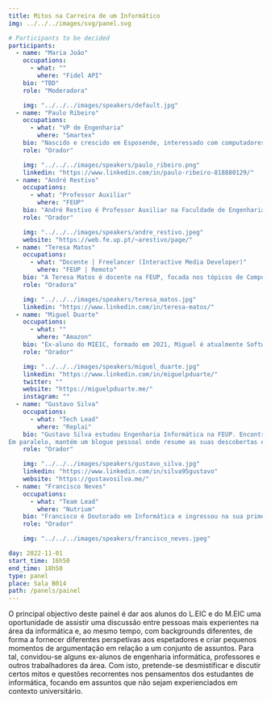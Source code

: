 ```yaml
---
title: Mitos na Carreira de um Informático
img: ../../../images/svg/panel.svg

# Participants to be decided
participants:
  - name: "Maria João"
    occupations:
      - what: ""
        where: "Fidel API"
    bio: "TBD"
    role: "Moderadora"

    img: "../../../images/speakers/default.jpg"
  - name: "Paulo Ribeiro"
    occupations:
      - what: "VP de Engenharia"
        where: "Smartex"
    bio: "Nascido e crescido em Esposende, interessado com computadores e programação desde novo. Andei na Universidade na FCUP, onde completei o meu mestrado em Engenharia de Redes e Sistemas de Infomração, com a tese em 'Secure Cloud Storage for Android Devices'. Fiz uma pós-graduação com o Instituto de Telecomunicações em 'IIoT real-time communications over wireless'. Após isso, fundei a Smartex.ai junto com Gilberto Loureiro e António Rocha, estive um ano em Shenzhen China e voltei ao Porto para criar e escalar uma equipa de Software."
    role: "Orador"

    img: "../../../images/speakers/paulo_ribeiro.png"
    linkedin: "https://www.linkedin.com/in/paulo-ribeiro-818880129/"
  - name: "André Restivo"
    occupations:
      - what: "Professor Auxiliar"
        where: "FEUP"
    bio: "André Restivo é Professor Auxiliar na Faculdade de Engenharia da Universidade do Porto desde 2016. Os seus interesses de investigação abrangem áreas muito distintas como IoT, Machine Learning e Engenharia de Software. Foi e é docente em mais de 20 unidades curriculares distintas, e participou na orientação de mais de 50 alunos tanto de mestrado como de doutoramento. Antes de enveredar por uma carreira mais académica, trabalhou na indústria em várias empresas, desde startups a multinacionais. No seu papel atual, continua a participar em vários projetos na indústria e em organismos públicos. Desde 2003 é o treinador das equipas da FEUP de programação competitiva."
    role: "Orador"

    img: "../../../images/speakers/andre_restivo.jpeg"
    website: "https://web.fe.up.pt/~arestivo/page/"
  - name: "Teresa Matos"
    occupations:
      - what: "Docente | Freelancer (Interactive Media Developer)"
        where: "FEUP | Remoto"
    bio: "A Teresa Matos é docente na FEUP, focada nos tópicos de Computação Gráfica e Desenvolvimento de Jogos. Encontrou a sua paixão nestas áreas enquanto estudante, através da sua experiência como presidente do Núcleo Estudantil de Computação Gráfica e Multimédia (atual NCGM), promovendo a organização de Game Dev Meets, Game Jams, entre outras atividades. Posteriormente, realizou diversos projetos relacionados com conteúdos imersivos e interativos (VR, AR, vídeos 360°), no contexto académico e mais tarde na indústria, em colaboração com diversas empresas portuguesas da área, como Ground Control Studios, 3Decide e Mindera."
    role: "Oradora"

    img: "../../../images/speakers/teresa_matos.jpg"
    linkedin: "https://www.linkedin.com/in/teresa-matos/"
  - name: "Miguel Duarte"
    occupations:
      - what: ""
        where: "Amazon"
    bio: "Ex-aluno do MIEIC, formado em 2021, Miguel é atualmente Software Development Engineer na Amazon em Berlim. Anteriormente, foi também Pentester na Integrity, e fez estágios de verão como Full-stack Software Engineer na Fractal e na Blip.pt. Durante o curso participou em diversas atividades e grupos estudantis, sendo Presidente do NIAEFEUP durante 2 anos, fazendo até parte da equipa fundadora da Semana de Informática como evento organizado pelo NIAEFEUP."
    role: "Orador"

    img: "../../../images/speakers/miguel_duarte.jpg"
    linkedin: "https://www.linkedin.com/in/miguelpduarte/"
    twitter: ""
    website: "https://miguelpduarte.me/"
    instagram: ""
  - name: "Gustavo Silva"
    occupations:
      - what: "Tech Lead"
        where: "Replai"
    bio: "Gustavo Silva estudou Engenharia Informática na FEUP. Encontra-se atualmente a trabalhar na Replai, uma startup cujo produto explica quais as características e elementos dos vídeos que mais contribuem para o seu sucesso ou insucesso.
Em paralelo, mantém um blogue pessoal onde resume as suas descobertas enquanto Security Researcher."
    role: "Orador"

    img: "../../../images/speakers/gustavo_silva.jpg"
    linkedin: "https://www.linkedin.com/in/silva95gustavo"
    website: "https://gustavosilva.me/"
  - name: "Francisco Neves"
    occupations:
      - what: "Team Lead"
        where: "Nutrium"
    bio: "Francisco é Doutorado em Informática e ingressou na sua primeira experiência na indústria há cerca de 2 anos. Fez todo o seu percurso académico na Universidade do Minho, durante o qual sempre manteve um pé em desenvolvimento de projetos em paralelo, com o objetivo de se manter na vanguarda da tecnologia. Atualmente, é Team Lead na Nutrium, onde lidera uma equipa de Engenheiros de Software dedicados a evoluir a plataforma da Nutrium, com o objetivo de a tornar numa referência mundial na área da nutrição."
    role: "Orador"

    img: "../../../images/speakers/francisco_neves.jpeg"

day: 2022-11-01
start_time: 16h50
end_time: 18h50
type: panel
place: Sala B014
path: /panels/painel
---
```


O principal objectivo deste painel é dar aos alunos do L.EIC e do M.EIC uma oportunidade de assistir uma discussão entre pessoas mais experientes na área da informática e, ao mesmo tempo, com backgrounds diferentes, de forma a fornecer diferentes perspetivas aos espetadores e criar pequenos momentos de argumentação em relação a um conjunto de assuntos. Para tal, convidou-se alguns ex-alunos de engenharia informática, professores e outros trabalhadores da área. Com isto, pretende-se desmistificar e discutir certos mitos e questões recorrentes nos pensamentos dos estudantes de informática, focando em assuntos que não sejam experienciados em contexto universitário.
